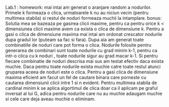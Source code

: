 Lab.1 :
homework: mai intai am generat o aranjare random a nodurilor. Primele k formeaza o clica, urmatoarele k nu au niciun vecin (pentru multimea stabila) si restul de noduri formeaza muchii la intamplare.
bonus: Solutia mea se bazeaza pe gasirea clicii maxime, pentru ca pentru orice k < dimensiunea clicii maxime avem ca exista o clica de dimensiune k.
Pentru a gasi o clica de dimensiune maxima mai intai am ordonat crescator nodurile dupa gradul lor (puteam sa fac si fara). Dupa aia am generat toate combinatiile de noduri care pot forma o clica.
Nodurile folosite pentru generarea de combinari sunt toate nodurile cu grad minim k-1, pentru ca intr-o clica cu k noduri , toate nodurile sigur au grad macar k-1. Si pentru fiecare combinatie de noduri descrisa mai sus am testat 
efectiv daca exista muchie. Daca pentru toate nodurile exista muchie catre toate restul atunci gruparea aceea de noduri este o clica.
Pentru a gasi clica de dimensiune maxima eficient am facut un fel de cautare binara care porneste cu cautarea dimensiunii clicii intre 1 si n evident.
Pentru multimea stabila de cardinal minim k se aplica algortimul de clica doar ca il aplicam pe graful inversat al lui G, adica pentru nodurile care nu au muchie adaugam muchie si cele care deja aveau muchie o eliminam.
